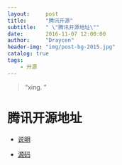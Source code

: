 ```yaml
---
layout:     post
title:      "腾讯开源"
subtitle:   " \"腾讯开源地址\""
date:       2016-11-07 12:00:00
author:     "Draycen"
header-img: "img/post-bg-2015.jpg"
catalog: true
tags:
    - 开源
---
```


> “xing. ”

# 腾讯开源地址

* [说明](http://opensource.tencent.com/appecker.html)

* [源码](https://code.csdn.net/Tencent)










